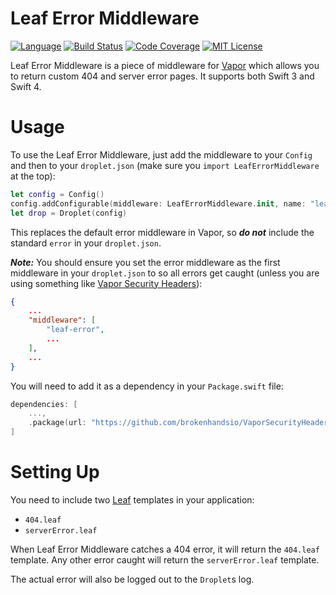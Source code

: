 # Leaf Error Middleware

[![Language](https://img.shields.io/badge/Swift-4-brightgreen.svg)](https://swift.org)
[![Build Status](https://travis-ci.org/brokenhandsio/leaf-error-middleware.svg?branch=master)](https://travis-ci.org/brokenhandsio/leaf-error-middleware)
[![Code Coverage](https://codecov.io/gh/brokenhandsio/leaf-error-middleware/branch/master/graph/badge.svg)](https://codecov.io/gh/brokenhandsio/leaf-error-middleware)
[![MIT License](https://img.shields.io/badge/license-MIT-blue.svg)](https://raw.githubusercontent.com/brokenhandsio/leaf-error-middleware/master/LICENSE)

Leaf Error Middleware is a piece of middleware for [Vapor](https://github.com/vapor/vapor) which allows you to return custom 404 and server error pages. It supports both Swift 3 and Swift 4.

# Usage

To use the Leaf Error Middleware, just add the middleware to your `Config` and then to your `droplet.json` (make sure you `import LeafErrorMiddleware` at the top):

```swift
let config = Config()
config.addConfigurable(middleware: LeafErrorMiddleware.init, name: "leaf-error"))
let drop = Droplet(config)
```

This replaces the default error middleware in Vapor, so ***do not*** include the standard `error` in your `droplet.json`.

***Note:*** You should ensure you set the error middleware as the first middleware in your `droplet.json` to so all errors get caught (unless you are using something like [Vapor Security Headers](https://github.com/brokenhandsio/VaporSecurityHeaders/)):

```json
{
    ...
    "middleware": [
        "leaf-error",
        ...
    ],
    ...
}
```

You will need to add it as a dependency in your `Package.swift` file:

```swift
dependencies: [
    ...,
    .package(url: "https://github.com/brokenhandsio/VaporSecurityHeaders", from: "1.1.0")
]
```

# Setting Up

You need to include two [Leaf](https://github.com/vapor/leaf) templates in your application:

* `404.leaf`
* `serverError.leaf`

When Leaf Error Middleware catches a 404 error, it will return the `404.leaf` template. Any other error caught will return the `serverError.leaf` template.

The actual error will also be logged out to the `Droplet`s log.
